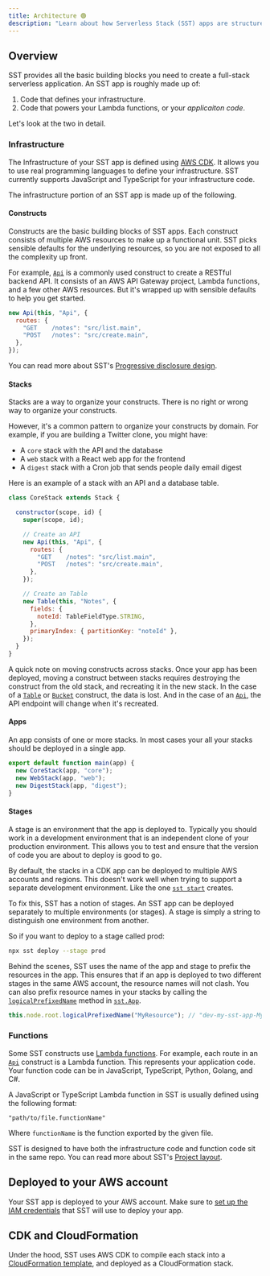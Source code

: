 ```yaml
---
title: Architecture 🟢
description: "Learn about how Serverless Stack (SST) apps are structured."
---
```


## Overview

SST provides all the basic building blocks you need to create a full-stack serverless application. An SST app is roughly made up of:

1. Code that defines your infrastructure.
2. Code that powers your Lambda functions, or your _applicaiton code_.

Let's look at the two in detail.

### Infrastructure

The Infrastructure of your SST app is defined using [AWS CDK](https://aws.amazon.com/cdk/). It allows you to use real programming languages to define your infrastructure. SST currently supports JavaScript and TypeScript for your infrastructure code.

The infrastructure portion of an SST app is made up of the following.

#### Constructs

Constructs are the basic building blocks of SST apps. Each construct consists of multiple AWS resources to make up a functional unit. SST picks sensible defaults for the underlying resources, so you are not exposed to all the complexity up front.

For example, [`Api`](../constructs/Api.md) is a commonly used construct to create a RESTful backend API. It consists of an AWS API Gateway project, Lambda functions, and a few other AWS resources. But it's wrapped up with sensible defaults to help you get started.

```js
new Api(this, "Api", {
  routes: {
    "GET    /notes": "src/list.main",
    "POST   /notes": "src/create.main",
  },
});
```

You can read more about SST's [Progressive disclosure design](../design-principles#progressive-disclosure).

#### Stacks

Stacks are a way to organize your constructs. There is no right or wrong way to organize your constructs.

However, it's a common pattern to organize your constructs by domain. For example, if you are building a Twitter clone, you might have:

- A `core` stack with the API and the database
- A `web` stack with a React web app for the frontend
- A `digest` stack with a Cron job that sends people daily email digest

Here is an example of a stack with an API and a database table.

```js title="stacks/CoreStack.js"
class CoreStack extends Stack {

  constructor(scope, id) {
    super(scope, id);

    // Create an API
    new Api(this, "Api", {
      routes: {
        "GET    /notes": "src/list.main",
        "POST   /notes": "src/create.main",
      },
    });

    // Create an Table
    new Table(this, "Notes", {
      fields: {
        noteId: TableFieldType.STRING,
      },
      primaryIndex: { partitionKey: "noteId" },
    });
  }
}
```

A quick note on moving constructs across stacks. Once your app has been deployed, moving a construct between stacks requires destroying the construct from the old stack, and recreating it in the new stack. In the case of a [`Table`](../constructs/Table.md) or [`Bucket`](../constructs/Bucket.md) construct, the data is lost. And in the case of an [`Api`](../constructs/Api.md), the API endpoint will change when it's recreated.

#### Apps

An app consists of one or more stacks. In most cases your all your stacks should be deployed in a single app.

```js title="stacks/index.js"
export default function main(app) {
  new CoreStack(app, "core");
  new WebStack(app, "web");
  new DigestStack(app, "digest");
}
```

#### Stages

A stage is an environment that the app is deployed to. Typically you should work in a development environment that is an independent clone of your production environment. This allows you to test and ensure that the version of code you are about to deploy is good to go.

By default, the stacks in a CDK app can be deployed to multiple AWS accounts and regions. This doesn't work well when trying to support a separate development environment. Like the one [`sst start`](packages/cli.md#start) creates.

To fix this, SST has a notion of stages. An SST app can be deployed separately to multiple environments (or stages). A stage is simply a string to distinguish one environment from another.

So if you want to deploy to a stage called prod:

```bash
npx sst deploy --stage prod
```

Behind the scenes, SST uses the name of the app and stage to prefix the resources in the app. This ensures that if an app is deployed to two different stages in the same AWS account, the resource names will not clash. You can also prefix resource names in your stacks by calling the [`logicalPrefixedName`](constructs/App.md#logicalprefixedname) method in [`sst.App`](constructs/App.md).

```js
this.node.root.logicalPrefixedName("MyResource"); // "dev-my-sst-app-MyResource"
```

### Functions

Some SST constructs use [Lambda functions](https://aws.amazon.com/lambda/). For example, each route in an [`Api`](../constructs/Api.md) construct is a Lambda function. This represents your application code. Your function code can be in JavaScript, TypeScript, Python, Golang, and C#.

A JavaScript or TypeScript Lambda function in SST is usually defined using the following format:

```
"path/to/file.functionName"
```

Where `functionName` is the function exported by the given file.

SST is designed to have both the infrastructure code and function code sit in the same repo. You can read more about SST's [Project layout](../installation.md#project-layout).

## Deployed to your AWS account

Your SST app is deployed to your AWS account. Make sure to [set up the IAM credentials](../managing-iam-credentials.md) that SST will use to deploy your app.

## CDK and CloudFormation

Under the hood, SST uses AWS CDK to compile each stack into a [CloudFormation template](https://aws.amazon.com/cloudformation/resources/templates/), and deployed as a CloudFormation stack. 
